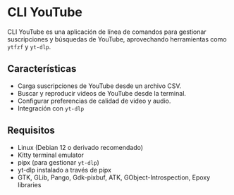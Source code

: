 # CLI YouTube

CLI YouTube es una aplicación de línea de comandos para gestionar suscripciones y búsquedas de YouTube, aprovechando herramientas como `ytfzf` y `yt-dlp`.

## Características

- Carga suscripciones de YouTube desde un archivo CSV.
- Buscar y reproducir videos de YouTube desde la terminal.
- Configurar preferencias de calidad de video y audio.
- Integración con `yt-dlp`

## Requisitos

- Linux (Debian 12 o derivado recomendado)
- Kitty terminal emulator
- pipx (para gestionar `yt-dlp`)
- yt-dlp instalado a través de pipx
- GTK, GLib, Pango, Gdk-pixbuf, ATK, GObject-Introspection, Epoxy libraries
